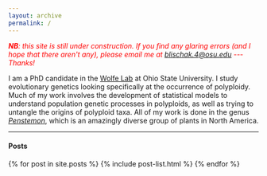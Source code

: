 ```yaml
---
layout: archive
permalink: /
---
```


<font color="red"><em><strong>NB</strong>: this site is still under construction. If you find any glaring errors (and I hope that there aren't any), please email me at blischak.4@osu.edu --- Thanks!</em></font>

I am a PhD candidate in the <a href="https://wolfelab.wordpress.com/" target="_blank">Wolfe Lab</a>  at Ohio State University. 
I study evolutionary genetics looking specifically at the occurrence of polyploidy. 
Much of my work involves the development of statistical models to understand population genetic processes in polyploids, as well as trying to untangle the origins of polyploid taxa. 
All of my work is done in the genus <a href="https://wolfelab.wordpress.com/penstemon-photo-gallery/" target="_blank"><em>Penstemon</em></a>, which is an amazingly diverse group of plants in North America.


----

#### Posts

<div class="tiles">
{% for post in site.posts %}
   {% include post-list.html %}
{% endfor %}
</div><!-- /.tiles -->